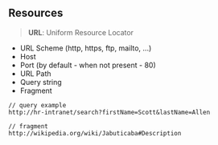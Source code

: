 ## Resources

> **URL**: Uniform Resource Locator

- URL Scheme (http, https, ftp, mailto, ...)
- Host
- Port (by default - when not present - 80)
- URL Path
- Query string
- Fragment

```
// query example
http://hr-intranet/search?firstName=Scott&lastName=Allen
```

```
// fragment
http://wikipedia.org/wiki/Jabuticaba#Description
```



